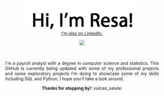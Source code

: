 
<p align="center">
  <img src="https://raw.githubusercontent.com/ResaBrockman/ResaBrockman/main/Hi.png">
  <br />
  <a href="https://www.linkedin.com/in/resabrockman/">I'm also on LinkedIn.</a>
</p>

<p align="center">
  <img src="https://media.giphy.com/media/VeBeB9rR524RW/giphy.gif"/>
</p>

<p align="justify">
<br />
<br />
   I'm a payroll analyst with a degree in computer science and statistics. This GitHub is currently being updated with some of my professional projects and some exploratory          projects I'm doing to showcase some of my skills including SQL and Python. I hope you'll take a look around.
</p>

<p align="center">
  <b>
    Thanks for stopping by!
  </b>
  :vulcan_salute:
</p>



<!---
ResaBrockman/ResaBrockman is a ✨ special ✨ repository because its `README.md` (this file) appears on your GitHub profile.
You can click the Preview link to take a look at your changes.
--->
